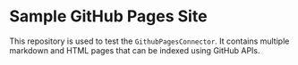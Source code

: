 # Sample GitHub Pages Site

This repository is used to test the `GithubPagesConnector`. It contains multiple markdown and HTML pages that can be indexed using GitHub APIs.
